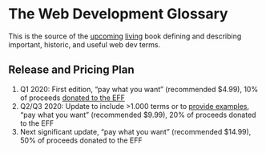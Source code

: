 # The Web Development Glossary

This is the source of the [upcoming](https://leanpub.com/web-development-glossary) [living](https://meiert.com/en/blog/living-websites-living-books/) book defining and describing important, historic, and useful web dev terms.

## Release and Pricing Plan

1. Q1 2020: First edition, “pay what you want” (recommended $4.99), 10% of proceeds [donated to the EFF](https://leanpub.com/causes/eff)
2. Q2/Q3 2020: Update to include >1.000 terms or to [provide examples](https://github.com/j9t/web-development-glossary/issues/1), “pay what you want” (recommended $9.99), 20% of proceeds donated to the EFF
3. Next significant update, “pay what you want” (recommended $14.99), 50% of proceeds donated to the EFF